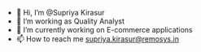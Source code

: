 - 👋 Hi, I’m @Supriya Kirasur
- 👀 I’m working as Quality Analyst
- 🌱 I’m currently working on E-commerce applications 
- 📫 How to reach me supriya.kirasur@remosys.in

<!---
SupriyaKirsur/SupriyaKirsur is a ✨ special ✨ repository because its `README.md` (this file) appears on your GitHub profile.
You can click the Preview link to take a look at your changes.
--->
